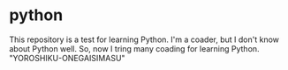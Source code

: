 # python
This repository is a test for learning Python.
I'm a coader, but I don't know about Python well.
So, now I tring many coading for learning Python.
"YOROSHIKU-ONEGAISIMASU"
